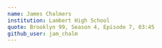 ```yaml
---
name: James Chalmers
institution: Lambert High School
quote: Brooklyn 99, Season 4, Episode 7, 03:45
github_user: jam_chalm
---
```

